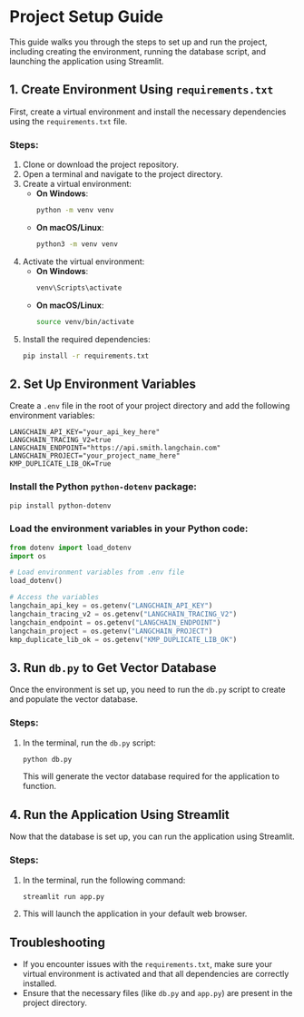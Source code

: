 
# Project Setup Guide

This guide walks you through the steps to set up and run the project, including creating the environment, running the database script, and launching the application using Streamlit.

## 1. Create Environment Using `requirements.txt`

First, create a virtual environment and install the necessary dependencies using the `requirements.txt` file.

### Steps:
1. Clone or download the project repository.
2. Open a terminal and navigate to the project directory.
3. Create a virtual environment:
   - **On Windows**:
     ```bash
     python -m venv venv
     ```
   - **On macOS/Linux**:
     ```bash
     python3 -m venv venv
     ```
4. Activate the virtual environment:
   - **On Windows**:
     ```bash
     venv\Scripts\activate
     ```
   - **On macOS/Linux**:
     ```bash
     source venv/bin/activate
     ```
5. Install the required dependencies:
   ```bash
   pip install -r requirements.txt
   ```

## 2. Set Up Environment Variables

Create a `.env` file in the root of your project directory and add the following environment variables:

```env
LANGCHAIN_API_KEY="your_api_key_here"
LANGCHAIN_TRACING_V2=true
LANGCHAIN_ENDPOINT="https://api.smith.langchain.com"
LANGCHAIN_PROJECT="your_project_name_here"
KMP_DUPLICATE_LIB_OK=True
```

### Install the Python `python-dotenv` package:
```bash
pip install python-dotenv
```

### Load the environment variables in your Python code:

```python
from dotenv import load_dotenv
import os

# Load environment variables from .env file
load_dotenv()

# Access the variables
langchain_api_key = os.getenv("LANGCHAIN_API_KEY")
langchain_tracing_v2 = os.getenv("LANGCHAIN_TRACING_V2")
langchain_endpoint = os.getenv("LANGCHAIN_ENDPOINT")
langchain_project = os.getenv("LANGCHAIN_PROJECT")
kmp_duplicate_lib_ok = os.getenv("KMP_DUPLICATE_LIB_OK")
```

## 3. Run `db.py` to Get Vector Database

Once the environment is set up, you need to run the `db.py` script to create and populate the vector database.

### Steps:
1. In the terminal, run the `db.py` script:
   ```bash
   python db.py
   ```

   This will generate the vector database required for the application to function.

## 4. Run the Application Using Streamlit

Now that the database is set up, you can run the application using Streamlit.

### Steps:
1. In the terminal, run the following command:
   ```bash
   streamlit run app.py
   ```

2. This will launch the application in your default web browser.

## Troubleshooting

- If you encounter issues with the `requirements.txt`, make sure your virtual environment is activated and that all dependencies are correctly installed.
- Ensure that the necessary files (like `db.py` and `app.py`) are present in the project directory.
